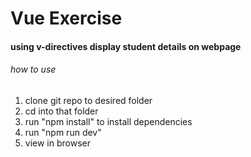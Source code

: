 # Vue Exercise 
#### using v-directives display student details on webpage
  ###### how to use
  1. clone git repo to desired folder
  2.  cd into that folder
  3.  run "npm install" to install dependencies
  4.  run "npm run dev"
  5. view in browser
